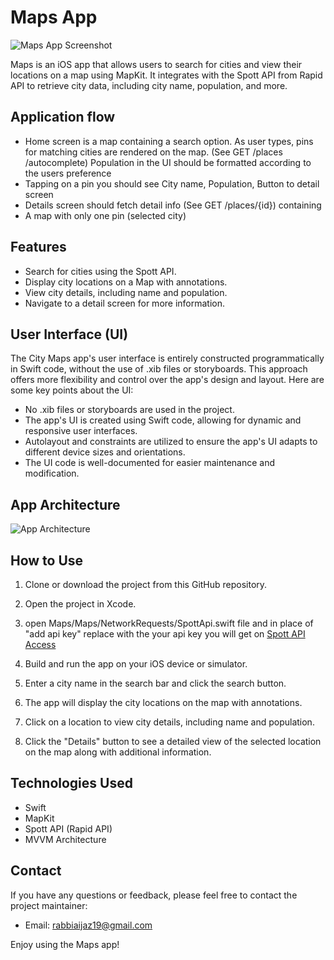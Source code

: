 # Maps App


![Maps App Screenshot](https://user-images.githubusercontent.com/63001234/236641517-652fa68a-3877-4394-8e7f-747f76ac31dd.png)

Maps is an iOS app that allows users to search for cities and view their locations on a map using MapKit. It integrates with the Spott API from Rapid API to retrieve city data, including city name, population, and more.

## Application flow

- Home screen is a map containing a search option. As user types, pins for matching cities are rendered on the map. (See GET /places /autocomplete)
Population in the UI should be formatted according to the users preference
- Tapping on a pin you should see City name, Population, Button to detail screen
- Details screen should fetch detail info (See GET /places/{id}) containing
- A map with only one pin (selected city)

## Features

- Search for cities using the Spott API.
- Display city locations on a Map with annotations.
- View city details, including name and population.
- Navigate to a detail screen for more information.

## User Interface (UI)

The City Maps app's user interface is entirely constructed programmatically in Swift code, without the use of .xib files or storyboards. This approach offers more flexibility and control over the app's design and layout. Here are some key points about the UI:

- No .xib files or storyboards are used in the project.
- The app's UI is created using Swift code, allowing for dynamic and responsive user interfaces.
- Autolayout and constraints are utilized to ensure the app's UI adapts to different device sizes and orientations.
- The UI code is well-documented for easier maintenance and modification.

## App Architecture

![App Architecture](https://user-images.githubusercontent.com/63001234/236641495-8be28eb9-cd3b-4914-8e91-0b3446dbf678.png)


## How to Use

1. Clone or download the project from this GitHub repository.

2. Open the project in Xcode.
   
4. open Maps/Maps/NetworkRequests/SpottApi.swift file and in place of "add api key" replace with the your api key you will get on [Spott API Access](https://rapidapi.com/Spott/api/spott/)

5. Build and run the app on your iOS device or simulator.

6. Enter a city name in the search bar and click the search button.

7. The app will display the city locations on the map with annotations.

8. Click on a location to view city details, including name and population.

9. Click the "Details" button to see a detailed view of the selected location on the map along with additional information.

## Technologies Used

- Swift
- MapKit
- Spott API (Rapid API)
- MVVM Architecture

## Contact

If you have any questions or feedback, please feel free to contact the project maintainer:

- Email: rabbiaijaz19@gmail.com

Enjoy using the Maps app!

